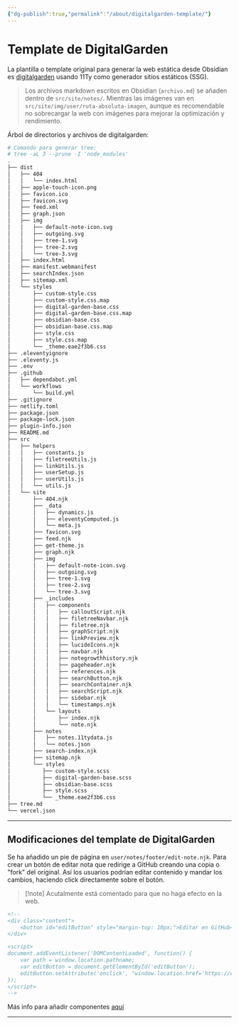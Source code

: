 ```yaml
---
{"dg-publish":true,"permalink":"/about/digitalgarden-template/"}
---
```



# Template de DigitalGarden

La plantilla o template original para generar la web estática desde Obsidian es [digitalgarden](https://github.com/oleeskild/digitalgarden) usando 11Ty como generador sitios estáticos (SSG).

> Los archivos markdown escritos en Obsidian (`archivo.md`) se añaden dentro de `src/site/notes/`. 
> Mientras las imágenes van en `src/site/img/user/ruta-absoluta-imagen`, aunque es recomendable no sobrecargar la web con imágenes para mejorar la optimización y rendimiento.

Árbol de directorios y archivos de digitalgarden:
```sh
# Comando para generar tree:
# tree -aL 3 --prune -I 'node_modules' 
.
├── dist
│   ├── 404
│   │   └── index.html
│   ├── apple-touch-icon.png
│   ├── favicon.ico
│   ├── favicon.svg
│   ├── feed.xml
│   ├── graph.json
│   ├── img
│   │   ├── default-note-icon.svg
│   │   ├── outgoing.svg
│   │   ├── tree-1.svg
│   │   ├── tree-2.svg
│   │   └── tree-3.svg
│   ├── index.html
│   ├── manifest.webmanifest
│   ├── searchIndex.json
│   ├── sitemap.xml
│   └── styles
│       ├── custom-style.css
│       ├── custom-style.css.map
│       ├── digital-garden-base.css
│       ├── digital-garden-base.css.map
│       ├── obsidian-base.css
│       ├── obsidian-base.css.map
│       ├── style.css
│       ├── style.css.map
│       └── _theme.eae2f3b6.css
├── .eleventyignore
├── .eleventy.js
├── .env
├── .github
│   ├── dependabot.yml
│   └── workflows
│       └── build.yml
├── .gitignore
├── netlify.toml
├── package.json
├── package-lock.json
├── plugin-info.json
├── README.md
├── src
│   ├── helpers
│   │   ├── constants.js
│   │   ├── filetreeUtils.js
│   │   ├── linkUtils.js
│   │   ├── userSetup.js
│   │   ├── userUtils.js
│   │   └── utils.js
│   └── site
│       ├── 404.njk  
│       ├── _data  
│       │   ├── dynamics.js  
│       │   ├── eleventyComputed.js  
│       │   └── meta.js  
│       ├── favicon.svg  
│       ├── feed.njk  
│       ├── get-theme.js  
│       ├── graph.njk  
│       ├── img  
│       │   ├── default-note-icon.svg  
│       │   ├── outgoing.svg  
│       │   ├── tree-1.svg  
│       │   ├── tree-2.svg  
│       │   └── tree-3.svg  
│       ├── _includes  
│       │   ├── components  
│       │   │   ├── calloutScript.njk  
│       │   │   ├── filetreeNavbar.njk  
│       │   │   ├── filetree.njk  
│       │   │   ├── graphScript.njk  
│       │   │   ├── linkPreview.njk  
│       │   │   ├── lucideIcons.njk  
│       │   │   ├── navbar.njk  
│       │   │   ├── notegrowthhistory.njk  
│       │   │   ├── pageheader.njk  
│       │   │   ├── references.njk  
│       │   │   ├── searchButton.njk  
│       │   │   ├── searchContainer.njk  
│       │   │   ├── searchScript.njk  
│       │   │   ├── sidebar.njk  
│       │   │   └── timestamps.njk  
│       │   └── layouts  
│       │       ├── index.njk  
│       │       └── note.njk  
│       ├── notes  
│       │   ├── notes.11tydata.js  
│       │   └── notes.json  
│       ├── search-index.njk  
│       ├── sitemap.njk  
│       └── styles  
│          ├── custom-style.scss  
│          ├── digital-garden-base.scss  
│          ├── obsidian-base.scss  
│          ├── style.scss  
│          └── _theme.eae2f3b6.css
├── tree.md
└── vercel.json
```

---

## Modificaciones del template de DigitalGarden
Se ha añadido un pie de página en `user/notes/footer/edit-note.njk`. Para crear un botón de editar nota que redirige a GitHub creando una copia o "fork" del original. Así los usuarios podrían editar contenido y mandar los cambios, haciendo click directamente sobre el botón.

> [!note] Acutalmente está comentado para que no haga efecto en la web.

```html
<!--
<div class="content">
    <button id="editButton" style="margin-top: 10px;">Editar en GitHub</button>
</div>

<script>
document.addEventListener('DOMContentLoaded', function() {
    var path = window.location.pathname;
    var editButton = document.getElementById('editButton');
    editButton.setAttribute('onclick', "window.location.href='https://www.github.com/user/wiki-vault/blob/main/" + path + "'");
});
</script>
-->
```

Más info para añadir componentes [aquí](https://dg-docs.ole.dev/advanced/adding-custom-components/)

---

